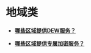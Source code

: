 # 地域类<a name="dew_01_0067"></a>

-   **[哪些区域提供DEW服务？](哪些区域提供DEW服务.md)**  

-   **[哪些区域提供专属加密服务？](哪些区域提供专属加密服务.md)**  


